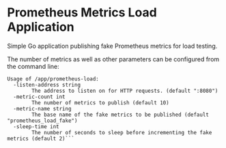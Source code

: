 # Prometheus Metrics Load Application

Simple Go application publishing fake Prometheus metrics for load testing.

The number of metrics as well as other parameters can be configured from the command line:

```shell script
Usage of /app/prometheus-load:
  -listen-address string
    	The address to listen on for HTTP requests. (default ":8080")
  -metric-count int
    	The number of metrics to publish (default 10)
  -metric-name string
    	The base name of the fake metrics to be published (default "prometheus_load_fake")
  -sleep-time int
    	The number of seconds to sleep before incrementing the fake metrics (default 2)```
